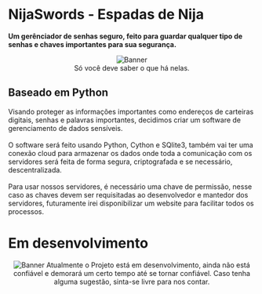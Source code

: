 # NijaSwords - Espadas de Nija
**Um gerênciador de senhas seguro, feito para guardar qualquer tipo de senhas e chaves importantes para sua segurança.**
<p align="center">
    <img src="https://raw.githubusercontent.com/cat-milk/Anime-Girls-Holding-Programming-Books/master/Python/Aharen_Reina_Holding_Python_Programming_Language.png" alt="Banner"><br>
    Só você deve saber o que há nelas.
</p>


## Baseado em Python

Visando proteger as informações importantes como endereços de carteiras digitais, senhas e palavras importantes, decidimos criar um software de gerenciamento de dados sensíveis.<br><br>
O software será feito usando Python, Cython e SQlite3, também vai ter uma conexão cloud para armazenar os dados onde toda a comunicação com os servidores será feita de forma segura, criptografada e se necessário, descentralizada.<br><br>
Para usar nossos servidores, é necessário uma chave de permissão, nesse caso as chaves devem ser requisitadas ao desenvolvedor e mantedor dos servidores, futuramente irei disponibilizar um website para facilitar todos os processos.


# Em desenvolvimento
<p align="center">
    <img src="https://static1.cbrimages.com/wordpress/wp-content/uploads/2017/09/Your-Name-feature.jpg" alt="Banner">
    Atualmente o Projeto está em desenvolvimento, ainda não está confiável e demorará um certo tempo até se tornar confiável. Caso tenha alguma sugestão, sinta-se livre para nos contar.
</p>
